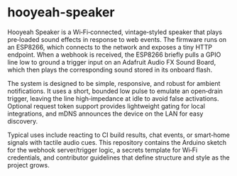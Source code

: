 # hooyeah-speaker

Hooyeah Speaker is a Wi‑Fi‑connected, vintage‑styled speaker that plays pre‑loaded sound effects in response to web events. The firmware runs on an ESP8266, which connects to the network and exposes a tiny HTTP endpoint. When a webhook is received, the ESP8266 briefly pulls a GPIO line low to ground a trigger input on an Adafruit Audio FX Sound Board, which then plays the corresponding sound stored in its onboard flash.

The system is designed to be simple, responsive, and robust for ambient notifications. It uses a short, bounded low pulse to emulate an open‑drain trigger, leaving the line high‑impedance at idle to avoid false activations. Optional request token support provides lightweight gating for local integrations, and mDNS announces the device on the LAN for easy discovery.

Typical uses include reacting to CI build results, chat events, or smart‑home signals with tactile audio cues. This repository contains the Arduino sketch for the webhook server/trigger logic, a secrets template for Wi‑Fi credentials, and contributor guidelines that define structure and style as the project grows.
